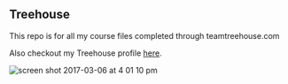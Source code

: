 ## Treehouse

This repo is for all my course files completed through teamtreehouse.com

Also checkout my Treehouse profile [here](https://teamtreehouse.com/milimkim).

![screen shot 2017-03-06 at 4 01 10 pm](https://cloud.githubusercontent.com/assets/1729459/23964066/7b39f1ec-0970-11e7-919b-6b991a4d4af9.png)
